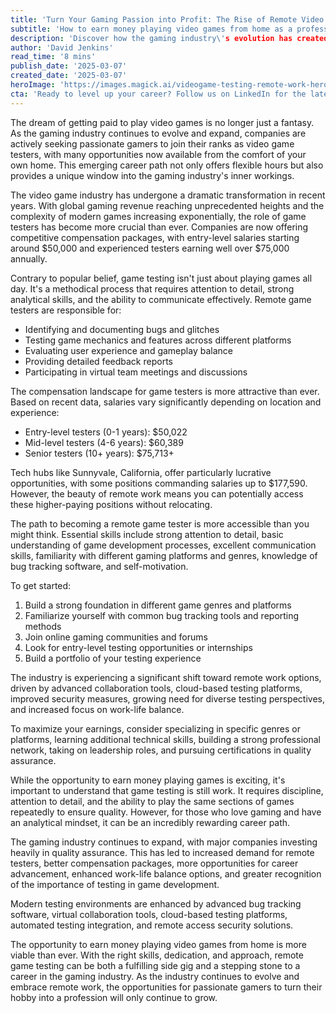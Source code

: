 ```yaml
---
title: 'Turn Your Gaming Passion into Profit: The Rise of Remote Video Game Testing'
subtitle: 'How to earn money playing video games from home as a professional game tester'
description: 'Discover how the gaming industry\'s evolution has created lucrative opportunities for remote video game testers, with competitive salaries starting at $50,000 and the flexibility to work from home. Learn about the essential skills, career progression, and how to transform your gaming passion into a profitable profession.'
author: 'David Jenkins'
read_time: '8 mins'
publish_date: '2025-03-07'
created_date: '2025-03-07'
heroImage: 'https://images.magick.ai/videogame-testing-remote-work-hero.jpg'
cta: 'Ready to level up your career? Follow us on LinkedIn for the latest insights and opportunities in remote game testing and stay ahead of the game!'
---
```


The dream of getting paid to play video games is no longer just a fantasy. As the gaming industry continues to evolve and expand, companies are actively seeking passionate gamers to join their ranks as video game testers, with many opportunities now available from the comfort of your own home. This emerging career path not only offers flexible hours but also provides a unique window into the gaming industry's inner workings.

The video game industry has undergone a dramatic transformation in recent years. With global gaming revenue reaching unprecedented heights and the complexity of modern games increasing exponentially, the role of game testers has become more crucial than ever. Companies are now offering competitive compensation packages, with entry-level salaries starting around $50,000 and experienced testers earning well over $75,000 annually.

Contrary to popular belief, game testing isn't just about playing games all day. It's a methodical process that requires attention to detail, strong analytical skills, and the ability to communicate effectively. Remote game testers are responsible for:

- Identifying and documenting bugs and glitches
- Testing game mechanics and features across different platforms
- Evaluating user experience and gameplay balance
- Providing detailed feedback reports
- Participating in virtual team meetings and discussions

The compensation landscape for game testers is more attractive than ever. Based on recent data, salaries vary significantly depending on location and experience:

- Entry-level testers (0-1 years): $50,022
- Mid-level testers (4-6 years): $60,389
- Senior testers (10+ years): $75,713+

Tech hubs like Sunnyvale, California, offer particularly lucrative opportunities, with some positions commanding salaries up to $177,590. However, the beauty of remote work means you can potentially access these higher-paying positions without relocating.

The path to becoming a remote game tester is more accessible than you might think. Essential skills include strong attention to detail, basic understanding of game development processes, excellent communication skills, familiarity with different gaming platforms and genres, knowledge of bug tracking software, and self-motivation.

To get started:

1. Build a strong foundation in different game genres and platforms
2. Familiarize yourself with common bug tracking tools and reporting methods
3. Join online gaming communities and forums
4. Look for entry-level testing opportunities or internships
5. Build a portfolio of your testing experience

The industry is experiencing a significant shift toward remote work options, driven by advanced collaboration tools, cloud-based testing platforms, improved security measures, growing need for diverse testing perspectives, and increased focus on work-life balance.

To maximize your earnings, consider specializing in specific genres or platforms, learning additional technical skills, building a strong professional network, taking on leadership roles, and pursuing certifications in quality assurance.

While the opportunity to earn money playing games is exciting, it's important to understand that game testing is still work. It requires discipline, attention to detail, and the ability to play the same sections of games repeatedly to ensure quality. However, for those who love gaming and have an analytical mindset, it can be an incredibly rewarding career path.

The gaming industry continues to expand, with major companies investing heavily in quality assurance. This has led to increased demand for remote testers, better compensation packages, more opportunities for career advancement, enhanced work-life balance options, and greater recognition of the importance of testing in game development.

Modern testing environments are enhanced by advanced bug tracking software, virtual collaboration tools, cloud-based testing platforms, automated testing integration, and remote access security solutions.

The opportunity to earn money playing video games from home is more viable than ever. With the right skills, dedication, and approach, remote game testing can be both a fulfilling side gig and a stepping stone to a career in the gaming industry. As the industry continues to evolve and embrace remote work, the opportunities for passionate gamers to turn their hobby into a profession will only continue to grow.